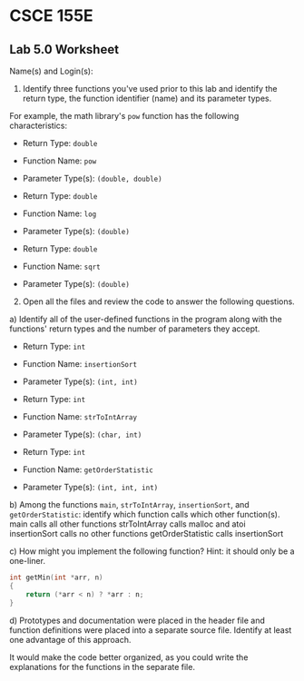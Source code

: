
# CSCE 155E
## Lab 5.0 Worksheet

Name(s) and Login(s):



1. Identify three functions you've used prior to this lab and
identify the return type, the function identifier (name) and
its parameter types.  

For example, the math library's `pow` function has the following
characteristics:
  * Return Type: `double`
  * Function Name: `pow`
  * Parameter Type(s): `(double, double)`

  * Return Type: `double`
  * Function Name: `log`
  * Parameter Type(s): `(double)`

  * Return Type: `double`
  * Function Name: `sqrt`
  * Parameter Type(s): `(double)`

2. Open all the files and review the code to answer the following
questions.

  a) Identify all of the user-defined functions in the program
  along with the functions' return types and the number of parameters
  they accept.
  * Return Type: `int`
  * Function Name: `insertionSort`
  * Parameter Type(s): `(int, int)`

  * Return Type: `int`
  * Function Name: `strToIntArray`
  * Parameter Type(s): `(char, int)`

  * Return Type: `int`
  * Function Name: `getOrderStatistic`
  * Parameter Type(s): `(int, int, int)`

  b) Among the functions `main`, `strToIntArray`, `insertionSort`,
  and `getOrderStatistic`: identify which function calls which
  other function(s).
  main calls all other functions
  strToIntArray calls malloc and atoi
  insertionSort calls no other functions
  getOrderStatistic calls insertionSort

  c) How might you implement the following function?  Hint: it
  should only be a one-liner.
  ```c
  int getMin(int *arr, n)
  {
      return (*arr < n) ? *arr : n;
  }
  ```

  d) Prototypes and documentation were placed in the header file
  and function definitions were placed into a separate source file.
  Identify at least one advantage of this approach.

  It would make the code better organized, as you could write the explanations for the functions in the separate file.
